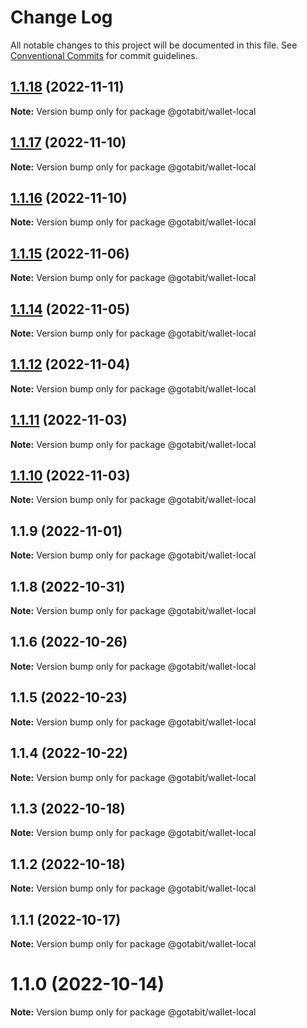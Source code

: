 # Change Log

All notable changes to this project will be documented in this file.
See [Conventional Commits](https://conventionalcommits.org) for commit guidelines.

## [1.1.18](https://github.com/gotabit/sdk-ts/compare/@gotabit/wallet-local@1.1.17...@gotabit/wallet-local@1.1.18) (2022-11-11)

**Note:** Version bump only for package @gotabit/wallet-local

## [1.1.17](https://github.com/gotabit/sdk-ts/compare/@gotabit/wallet-local@1.1.16...@gotabit/wallet-local@1.1.17) (2022-11-10)

**Note:** Version bump only for package @gotabit/wallet-local

## [1.1.16](https://github.com/gotabit/sdk-ts/compare/@gotabit/wallet-local@1.1.15...@gotabit/wallet-local@1.1.16) (2022-11-10)

**Note:** Version bump only for package @gotabit/wallet-local

## [1.1.15](https://github.com/gotabit/sdk-ts/compare/@gotabit/wallet-local@1.1.14...@gotabit/wallet-local@1.1.15) (2022-11-06)

**Note:** Version bump only for package @gotabit/wallet-local

## [1.1.14](https://github.com/gotabit/sdk-ts/compare/@gotabit/wallet-local@1.1.12...@gotabit/wallet-local@1.1.14) (2022-11-05)

**Note:** Version bump only for package @gotabit/wallet-local

## [1.1.12](https://github.com/gotabit/sdk-ts/compare/@gotabit/wallet-local@1.1.11...@gotabit/wallet-local@1.1.12) (2022-11-04)

**Note:** Version bump only for package @gotabit/wallet-local

## [1.1.11](https://github.com/gotabit/sdk-ts/compare/@gotabit/wallet-local@1.1.10...@gotabit/wallet-local@1.1.11) (2022-11-03)

**Note:** Version bump only for package @gotabit/wallet-local

## [1.1.10](https://github.com/gotabit/sdk-ts/compare/@gotabit/wallet-local@1.1.9...@gotabit/wallet-local@1.1.10) (2022-11-03)

**Note:** Version bump only for package @gotabit/wallet-local

## 1.1.9 (2022-11-01)

**Note:** Version bump only for package @gotabit/wallet-local

## 1.1.8 (2022-10-31)

**Note:** Version bump only for package @gotabit/wallet-local

## 1.1.6 (2022-10-26)

**Note:** Version bump only for package @gotabit/wallet-local

## 1.1.5 (2022-10-23)

**Note:** Version bump only for package @gotabit/wallet-local

## 1.1.4 (2022-10-22)

**Note:** Version bump only for package @gotabit/wallet-local

## 1.1.3 (2022-10-18)

**Note:** Version bump only for package @gotabit/wallet-local

## 1.1.2 (2022-10-18)

**Note:** Version bump only for package @gotabit/wallet-local

## 1.1.1 (2022-10-17)

**Note:** Version bump only for package @gotabit/wallet-local

# 1.1.0 (2022-10-14)

**Note:** Version bump only for package @gotabit/wallet-local
